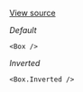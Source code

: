 [View source](https://github.com/a-type/react-studs/blob/master/example/components/Box.js)

_Default_

```
<Box />
```

_Inverted_

```
<Box.Inverted />
```
